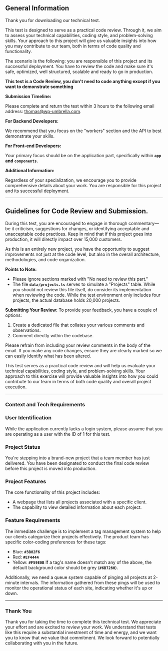 ## General Information

Thank you for downloading our technical test.

This test is designed to serve as a practical code review. Through it, we aim to assess your technical capabilities, coding style, and problem-solving skills. Your approach to this project will give us valuable insights into how you may contribute to our team, both in terms of code quality and functionality.

The scenario is the following: you are responsible of this project and its successful deployment. You have to review the code and make sure it's safe, optimized, well structured, scalable and ready to go in production.

**This test is a Code Review, you don't need to code anything except if you want to demonstrate something**

**Submission Timeline:**

Please complete and return the test within 3 hours to the following email address: [thomas@wp-umbrella.com](mailto:thomas@wp-umbrella.com).

**For Backend Developers:**

We recommend that you focus on the "workers" section and the API to best demonstrate your skills.

**For Front-end Developers:**

Your primary focus should be on the application part, specifically within **`app` and `components`**.

**Additional Information:**

Regardless of your specialization, we encourage you to provide comprehensive details about your work. You are responsible for this project and its successful deployment.

---

## Guidelines for Code Review and Submission.

During this test, you are encouraged to engage in thorough commentary—be it criticism, suggestions for changes, or identifying acceptable and unacceptable code practices. Keep in mind that if this project goes into production, it will directly impact over 15,000 customers.

As this is an entirely new project, you have the opportunity to suggest improvements not just at the code level, but also in the overall architecture, methodologies, and code organization.

**Points to Note:**

- Please ignore sections marked with "No need to review this part."
- The file **`data/projects.ts`** serves to simulate a "Projects" table. While you should not review this file itself, do consider its implementation when reviewing the code. While the test environment only includes four projects, the actual database holds 20,000 projects.

**Submitting Your Review:**
To provide your feedback, you have a couple of options:

1. Create a dedicated file that collates your various comments and observations.
2. Comment directly within the codebase.

Please refrain from including your review comments in the body of the email. If you make any code changes, ensure they are clearly marked so we can easily identify what has been altered.

This test serves as a practical code review and will help us evaluate your technical capabilities, coding style, and problem-solving skills. Your approach to this exercise will provide valuable insights into how you could contribute to our team in terms of both code quality and overall project execution.

---

### **Context and Tech Requirements**

### User Identification

While the application currently lacks a login system, please assume that you are operating as a user with the ID of 1 for this test.

### Project Status

You're stepping into a brand-new project that a team member has just delivered. You have been designated to conduct the final code review before this project is moved into production.

### Project Features

The core functionality of this project includes:

- A webpage that lists all projects associated with a specific client.
- The capability to view detailed information about each project.

### Feature Requirements

The immediate challenge is to implement a tag management system to help our clients categorize their projects effectively. The product team has specific color-coding preferences for these tags:

- Blue: **`#3B82F6`**
- Red: **`#EF4444`**
- Yellow: **`#F59E0B`**
  If a tag's name doesn't match any of the above, the default background color should be grey (**`#6B7280`**).

Additionally, we need a queue system capable of pinging all projects at 2-minute intervals. The information gathered from these pings will be used to monitor the operational status of each site, indicating whether it's up or down.

---

### **Thank You**

Thank you for taking the time to complete this technical test. We appreciate your effort and are excited to review your work. We understand that tests like this require a substantial investment of time and energy, and we want you to know that we value that commitment. We look forward to potentially collaborating with you in the future.
